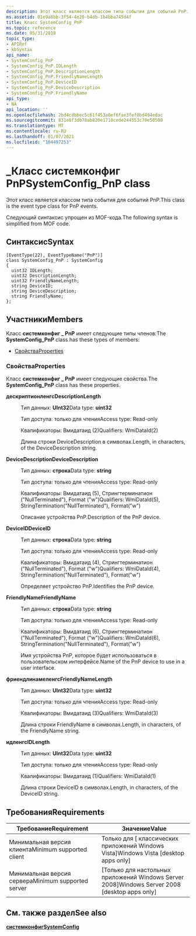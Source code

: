 ```yaml
---
description: Этот класс является классом типа события для событий PnP. Следующий синтаксис упрощен из MOF-кода.
ms.assetid: 01e9a8bb-3f54-4e20-b4db-1b4bba745d4f
title: Класс SystemConfig_PnP
ms.topic: reference
ms.date: 05/31/2018
topic_type:
- APIRef
- kbSyntax
api_name:
- SystemConfig_PnP
- SystemConfig_PnP.IDLength
- SystemConfig_PnP.DescriptionLength
- SystemConfig_PnP.FriendlyNameLength
- SystemConfig_PnP.DeviceID
- SystemConfig_PnP.DeviceDescription
- SystemConfig_PnP.FriendlyName
api_type:
- NA
api_location: ''
ms.openlocfilehash: 2bd4cdbbec5c61f453a0ef6fae3fef0bd494edac
ms.sourcegitcommit: 831e8f3db78ab820e1710cede244553c70e50500
ms.translationtype: MT
ms.contentlocale: ru-RU
ms.lasthandoff: 01/07/2021
ms.locfileid: "104497253"
---
```

# <a name="systemconfig_pnp-class"></a><span data-ttu-id="5ab3a-104">\_Класс системконфиг PnP</span><span class="sxs-lookup"><span data-stu-id="5ab3a-104">SystemConfig\_PnP class</span></span>

<span data-ttu-id="5ab3a-105">Этот класс является классом типа события для событий PnP.</span><span class="sxs-lookup"><span data-stu-id="5ab3a-105">This class is the event type class for PnP events.</span></span>

<span data-ttu-id="5ab3a-106">Следующий синтаксис упрощен из MOF-кода.</span><span class="sxs-lookup"><span data-stu-id="5ab3a-106">The following syntax is simplified from MOF code.</span></span>

## <a name="syntax"></a><span data-ttu-id="5ab3a-107">Синтаксис</span><span class="sxs-lookup"><span data-stu-id="5ab3a-107">Syntax</span></span>

``` syntax
[EventType(22), EventTypeName("PnP")]
class SystemConfig_PnP : SystemConfig
{
  uint32 IDLength;
  uint32 DescriptionLength;
  uint32 FriendlyNameLength;
  string DeviceID;
  string DeviceDescription;
  string FriendlyName;
};
```

## <a name="members"></a><span data-ttu-id="5ab3a-108">Участники</span><span class="sxs-lookup"><span data-stu-id="5ab3a-108">Members</span></span>

<span data-ttu-id="5ab3a-109">Класс **системконфиг \_ PnP** имеет следующие типы членов:</span><span class="sxs-lookup"><span data-stu-id="5ab3a-109">The **SystemConfig\_PnP** class has these types of members:</span></span>

-   [<span data-ttu-id="5ab3a-110">Свойства</span><span class="sxs-lookup"><span data-stu-id="5ab3a-110">Properties</span></span>](#properties)

### <a name="properties"></a><span data-ttu-id="5ab3a-111">Свойства</span><span class="sxs-lookup"><span data-stu-id="5ab3a-111">Properties</span></span>

<span data-ttu-id="5ab3a-112">Класс **системконфиг \_ PnP** имеет следующие свойства.</span><span class="sxs-lookup"><span data-stu-id="5ab3a-112">The **SystemConfig\_PnP** class has these properties.</span></span>

<dl> <dt>

<span data-ttu-id="5ab3a-113">**дескриптионленгс**</span><span class="sxs-lookup"><span data-stu-id="5ab3a-113">**DescriptionLength**</span></span>
</dt> <dd> <dl> <dt>

<span data-ttu-id="5ab3a-114">Тип данных: **UInt32**</span><span class="sxs-lookup"><span data-stu-id="5ab3a-114">Data type: **uint32**</span></span>
</dt> <dt>

<span data-ttu-id="5ab3a-115">Тип доступа: только для чтения</span><span class="sxs-lookup"><span data-stu-id="5ab3a-115">Access type: Read-only</span></span>
</dt> <dt>

<span data-ttu-id="5ab3a-116">Квалификаторы: Вмидатаид (2)</span><span class="sxs-lookup"><span data-stu-id="5ab3a-116">Qualifiers: WmiDataId(2)</span></span>
</dt> </dl>

<span data-ttu-id="5ab3a-117">Длина строки DeviceDescription в символах.</span><span class="sxs-lookup"><span data-stu-id="5ab3a-117">Length, in characters, of the DeviceDescription string.</span></span>

</dd> <dt>

<span data-ttu-id="5ab3a-118">**DeviceDescription**</span><span class="sxs-lookup"><span data-stu-id="5ab3a-118">**DeviceDescription**</span></span>
</dt> <dd> <dl> <dt>

<span data-ttu-id="5ab3a-119">Тип данных: **строка**</span><span class="sxs-lookup"><span data-stu-id="5ab3a-119">Data type: **string**</span></span>
</dt> <dt>

<span data-ttu-id="5ab3a-120">Тип доступа: только для чтения</span><span class="sxs-lookup"><span data-stu-id="5ab3a-120">Access type: Read-only</span></span>
</dt> <dt>

<span data-ttu-id="5ab3a-121">Квалификаторы: Вмидатаид (5), Стрингтерминатион ("NullTerminated"), Format ("w")</span><span class="sxs-lookup"><span data-stu-id="5ab3a-121">Qualifiers: WmiDataId(5), StringTermination("NullTerminated"), Format("w")</span></span>
</dt> </dl>

<span data-ttu-id="5ab3a-122">Описание устройства PnP.</span><span class="sxs-lookup"><span data-stu-id="5ab3a-122">Description of the PnP device.</span></span>

</dd> <dt>

<span data-ttu-id="5ab3a-123">**DeviceID**</span><span class="sxs-lookup"><span data-stu-id="5ab3a-123">**DeviceID**</span></span>
</dt> <dd> <dl> <dt>

<span data-ttu-id="5ab3a-124">Тип данных: **строка**</span><span class="sxs-lookup"><span data-stu-id="5ab3a-124">Data type: **string**</span></span>
</dt> <dt>

<span data-ttu-id="5ab3a-125">Тип доступа: только для чтения</span><span class="sxs-lookup"><span data-stu-id="5ab3a-125">Access type: Read-only</span></span>
</dt> <dt>

<span data-ttu-id="5ab3a-126">Квалификаторы: Вмидатаид (4), Стрингтерминатион ("NullTerminated"), Format ("w")</span><span class="sxs-lookup"><span data-stu-id="5ab3a-126">Qualifiers: WmiDataId(4), StringTermination("NullTerminated"), Format("w")</span></span>
</dt> </dl>

<span data-ttu-id="5ab3a-127">Определяет устройство PnP.</span><span class="sxs-lookup"><span data-stu-id="5ab3a-127">Identifies the PnP device.</span></span>

</dd> <dt>

<span data-ttu-id="5ab3a-128">**FriendlyName**</span><span class="sxs-lookup"><span data-stu-id="5ab3a-128">**FriendlyName**</span></span>
</dt> <dd> <dl> <dt>

<span data-ttu-id="5ab3a-129">Тип данных: **строка**</span><span class="sxs-lookup"><span data-stu-id="5ab3a-129">Data type: **string**</span></span>
</dt> <dt>

<span data-ttu-id="5ab3a-130">Тип доступа: только для чтения</span><span class="sxs-lookup"><span data-stu-id="5ab3a-130">Access type: Read-only</span></span>
</dt> <dt>

<span data-ttu-id="5ab3a-131">Квалификаторы: Вмидатаид (6), Стрингтерминатион ("NullTerminated"), Format ("w")</span><span class="sxs-lookup"><span data-stu-id="5ab3a-131">Qualifiers: WmiDataId(6), StringTermination("NullTerminated"), Format("w")</span></span>
</dt> </dl>

<span data-ttu-id="5ab3a-132">Имя устройства PnP, которое будет использоваться в пользовательском интерфейсе.</span><span class="sxs-lookup"><span data-stu-id="5ab3a-132">Name of the PnP device to use in a user interface.</span></span>

</dd> <dt>

<span data-ttu-id="5ab3a-133">**фриендлинамеленгс**</span><span class="sxs-lookup"><span data-stu-id="5ab3a-133">**FriendlyNameLength**</span></span>
</dt> <dd> <dl> <dt>

<span data-ttu-id="5ab3a-134">Тип данных: **UInt32**</span><span class="sxs-lookup"><span data-stu-id="5ab3a-134">Data type: **uint32**</span></span>
</dt> <dt>

<span data-ttu-id="5ab3a-135">Тип доступа: только для чтения</span><span class="sxs-lookup"><span data-stu-id="5ab3a-135">Access type: Read-only</span></span>
</dt> <dt>

<span data-ttu-id="5ab3a-136">Квалификаторы: Вмидатаид (3)</span><span class="sxs-lookup"><span data-stu-id="5ab3a-136">Qualifiers: WmiDataId(3)</span></span>
</dt> </dl>

<span data-ttu-id="5ab3a-137">Длина строки FriendlyName в символах.</span><span class="sxs-lookup"><span data-stu-id="5ab3a-137">Length, in characters, of the FriendlyName string.</span></span>

</dd> <dt>

<span data-ttu-id="5ab3a-138">**идленгс**</span><span class="sxs-lookup"><span data-stu-id="5ab3a-138">**IDLength**</span></span>
</dt> <dd> <dl> <dt>

<span data-ttu-id="5ab3a-139">Тип данных: **UInt32**</span><span class="sxs-lookup"><span data-stu-id="5ab3a-139">Data type: **uint32**</span></span>
</dt> <dt>

<span data-ttu-id="5ab3a-140">Тип доступа: только для чтения</span><span class="sxs-lookup"><span data-stu-id="5ab3a-140">Access type: Read-only</span></span>
</dt> <dt>

<span data-ttu-id="5ab3a-141">Квалификаторы: Вмидатаид (1)</span><span class="sxs-lookup"><span data-stu-id="5ab3a-141">Qualifiers: WmiDataId(1)</span></span>
</dt> </dl>

<span data-ttu-id="5ab3a-142">Длина строки DeviceID в символах.</span><span class="sxs-lookup"><span data-stu-id="5ab3a-142">Length, in characters, of the DeviceID string.</span></span>

</dd> </dl>

## <a name="requirements"></a><span data-ttu-id="5ab3a-143">Требования</span><span class="sxs-lookup"><span data-stu-id="5ab3a-143">Requirements</span></span>



| <span data-ttu-id="5ab3a-144">Требование</span><span class="sxs-lookup"><span data-stu-id="5ab3a-144">Requirement</span></span> | <span data-ttu-id="5ab3a-145">Значение</span><span class="sxs-lookup"><span data-stu-id="5ab3a-145">Value</span></span> |
|-------------------------------------|------------------------------------------------------|
| <span data-ttu-id="5ab3a-146">Минимальная версия клиента</span><span class="sxs-lookup"><span data-stu-id="5ab3a-146">Minimum supported client</span></span><br/> | <span data-ttu-id="5ab3a-147">Только для \[ классических приложений Windows Vista\]</span><span class="sxs-lookup"><span data-stu-id="5ab3a-147">Windows Vista \[desktop apps only\]</span></span><br/>       |
| <span data-ttu-id="5ab3a-148">Минимальная версия сервера</span><span class="sxs-lookup"><span data-stu-id="5ab3a-148">Minimum supported server</span></span><br/> | <span data-ttu-id="5ab3a-149">\[Только для настольных приложений Windows Server 2008\]</span><span class="sxs-lookup"><span data-stu-id="5ab3a-149">Windows Server 2008 \[desktop apps only\]</span></span><br/> |



## <a name="see-also"></a><span data-ttu-id="5ab3a-150">См. также раздел</span><span class="sxs-lookup"><span data-stu-id="5ab3a-150">See also</span></span>

<dl> <dt>

[<span data-ttu-id="5ab3a-151">**системконфиг**</span><span class="sxs-lookup"><span data-stu-id="5ab3a-151">**SystemConfig**</span></span>](systemconfig.md)
</dt> </dl>

 

 




